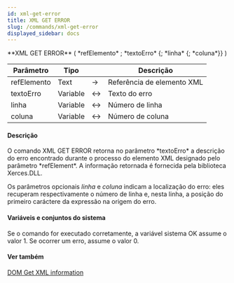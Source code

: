 ```yaml
---
id: xml-get-error
title: XML GET ERROR
slug: /commands/xml-get-error
displayed_sidebar: docs
---
```


<!--REF #_command_.XML GET ERROR.Syntax-->**XML GET ERROR** ( *refElemento* ; *textoErro* {; *linha* {; *coluna*}} )<!-- END REF-->
<!--REF #_command_.XML GET ERROR.Params-->
| Parâmetro | Tipo |  | Descrição |
| --- | --- | --- | --- |
| refElemento | Text | &srarr; | Referência de elemento XML |
| textoErro | Variable | &harr; | Texto do erro |
| linha | Variable | &harr; | Número de linha |
| coluna | Variable | &harr; | Número de coluna |

<!-- END REF-->

#### Descrição 

<!--REF #_command_.XML GET ERROR.Summary-->O comando XML GET ERROR retorna no parâmetro *textoErro* a descrição do erro encontrado durante o processo do elemento XML designado pelo parâmetro *refElement*.<!-- END REF--> A informação retornada é fornecida pela biblioteca Xerces.DLL.  

Os parâmetros opcionais *linha* e *coluna* indicam a localização do erro: eles recuperam respectivamente o número de linha e, nesta linha, a posição do primeiro caráctere da expressão na origem do erro.

#### Variáveis e conjuntos do sistema 

Se o comando for executado corretamente, a variável sistema OK assume o valor 1\. Se ocorrer um erro, assume o valor 0.

#### Ver também 

[DOM Get XML information](dom-get-xml-information.md)  